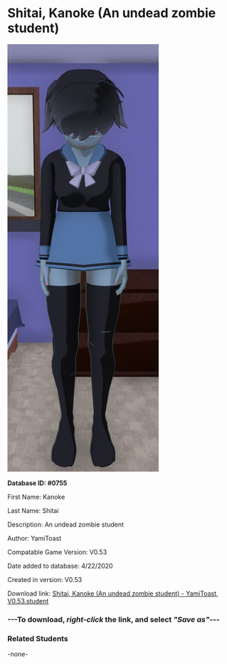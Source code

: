 # Shitai, Kanoke (An undead zombie student)

<img src="../../Files/Images/Shitai, Kanoke (An undead zombie student).png" title="Shitai, Kanoke (An undead zombie student) - YamiToast, V0.53">

**Database ID: #0755**

First Name: Kanoke

Last Name: Shitai

Description: An undead zombie student

Author: YamiToast

Compatable Game Version: V0.53

Date added to database: 4/22/2020

Created in version: V0.53

Download link: <a href="https://raw.githubusercontent.com/Arbiter1223/Daigaku-Gurashi-Custom-Students/master/Files/Student%20Files/Shitai%2C%20Kanoke%20(An%20undead%20zombie%20student)%20-%20YamiToast%2C%20V0.53.student">Shitai, Kanoke (An undead zombie student) - YamiToast, V0.53.student</a>

### ---**To download, _right-click_ the link, and select _"Save as"_**---

### Related Students

-none-
